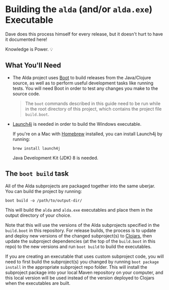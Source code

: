 # Building the `alda` (and/or `alda.exe`) Executable

Dave does this process himself for every release, but it doesn't hurt to have it documented here!

Knowledge is Power. :bulb:

## What You'll Need

* The Alda project uses [Boot](https://boot-clj.github.io/) to build releases from the Java/Clojure source, as well as to perform useful development tasks like running tests. You will need Boot in order to test any changes you make to the source code.

  > The `boot` commands described in this guide need to be run while in the root directory of this project, which contains the project file `build.boot`.

* [Launch4j](http://launch4j.sourceforge.net) is needed in order to build the Windows executable.

  If you're on a Mac with [Homebrew](http://brew.sh) installed, you can install Launch4j by running:

      brew install launch4j

  Java Development Kit (JDK) 8 is needed.

## The `boot build` task

All of the Alda subprojects are packaged together into the same uberjar. You can build the project by running:

    boot build -o /path/to/output-dir/

This will build the `alda` and `alda.exe` executables and place them in the output directory of your choice.

Note that this will use the versions of the Alda subprojects specified in the `build.boot` in this repository. For release builds, the process is to update and deploy new versions of the changed subproject(s) to [Clojars](https://clojars.org/groups/alda), then update the subproject dependencies (at the top of the `build.boot` in this repo) to the new versions and run `boot build` to build the executables.

If you are creating an executable that uses custom subproject code, you will need to first build the subproject(s) you changed by running `boot package install` in the appropriate subproject repo folder. This will install the subproject package into your local Maven repository on your computer, and this local version will be used instead of the version deployed to Clojars when the executables are built.


